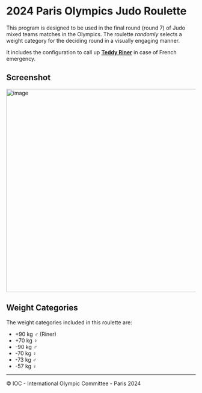 # 2024 Paris Olympics Judo Roulette
This program is designed to be used in the final round (round 7) of Judo mixed teams matches in the Olympics. The roulette _randomly_ selects a weight category for the deciding round in a visually engaging manner. 

It includes the configuration to call up [**Teddy Riner**](https://www.instagram.com/teddyriner/) in case of French emergency.

## Screenshot
<img width="539" alt="image" src="https://github.com/user-attachments/assets/066cf03d-fe36-4798-b232-8b7c753f8883">

## Weight Categories
The weight categories included in this roulette are:
- +90 kg ♂ (Riner)
- +70 kg ♀
- -90 kg ♂
- -70 kg ♀
- -73 kg ♂
- -57 kg ♀

<hr>

© IOC - International Olympic Committee - Paris 2024
